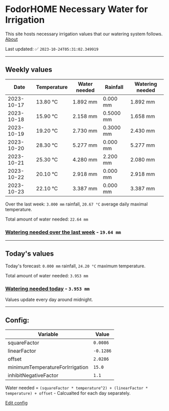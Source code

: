 # FodorHOME Necessary Water for Irrigation

This site hosts necessary irrigation values that our watering system follows. [About](https://github.com/redyau/irrigation)

Last updated: ✅ `2023-10-24T05:31:02.349919`

---

## Weekly values

| Date | Temperature | Water needed | Rainfall | Watering needed |
|-----|-----|-----|-----|-----|
| 2023-10-17 | 13.80 °C | 1.892 mm | 0.000 mm | 1.892 mm |
| 2023-10-18 | 15.90 °C | 2.158 mm | 0.5000 mm | 1.658 mm |
| 2023-10-19 | 19.20 °C | 2.730 mm | 0.3000 mm | 2.430 mm |
| 2023-10-20 | 28.30 °C | 5.277 mm | 0.000 mm | 5.277 mm |
| 2023-10-21 | 25.30 °C | 4.280 mm | 2.200 mm | 2.080 mm |
| 2023-10-22 | 20.10 °C | 2.918 mm | 0.000 mm | 2.918 mm |
| 2023-10-23 | 22.10 °C | 3.387 mm | 0.000 mm | 3.387 mm |


Over the last week: `3.000 mm` rainfall, `20.67 °C` average daily maximal temperature.

Total amount of water needed: `22.64 mm`

### [Watering needed over the last week](lastweek.txt) - `19.64 mm`

---

## Today's values

Today's forecast: `0.000 mm` rainfall, `24.20 °C` maximum temperature.

Total amount of water needed: `3.953 mm`

### [Watering needed today](today.txt) - `3.953 mm`

Values update every day around midnight.

---

## Config:

| Variable | Value |
|-----|-----|
| squareFactor | `0.0086` |
| linearFactor | `-0.1286` |
| offset | `2.0286` |
| minimumTemperatureForIrrigation | `15.0` |
| inhibitNegativeFactor | `1.1` |

Water needed = `(squareFactor * temperature^2) + (linearFactor * temperature) + offset` - Calcualted for each day separately.

[Edit config](https://github.com/RedyAu/irrigation/edit/main/config.json)
